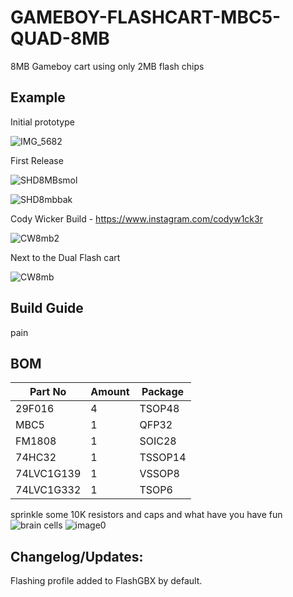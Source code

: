 # GAMEBOY-FLASHCART-MBC5-QUAD-8MB
8MB Gameboy cart using only 2MB flash chips

## Example

Initial prototype

![IMG_5682](https://github.com/sillyhatday/GAMEBOY-MBC5-QUAD-8MB/assets/65309612/446ea75a-cd4b-4d47-86c4-ba028400496c)

First Release

![SHD8MBsmol](https://github.com/user-attachments/assets/413fa221-50c0-4c4e-94f0-59247f50526a)

![SHD8mbbak](https://github.com/user-attachments/assets/fda1f3c0-9917-470c-b2c3-84966b909a7e)

Cody Wicker Build - https://www.instagram.com/codyw1ck3r

![CW8mb2](https://github.com/user-attachments/assets/704739c5-353b-49ac-8379-1ba9629f94e9)

Next to the Dual Flash cart

![CW8mb](https://github.com/user-attachments/assets/de36d82f-c6ca-412a-abe4-0703ec6c0747)

## Build Guide

pain

## BOM

| Part No | Amount | Package |
| ------- | ------ | ------- |
| 29F016 | 4 | TSOP48 |
| MBC5 | 1 | QFP32 |
| FM1808 | 1 | SOIC28 |
| 74HC32 | 1 | TSSOP14 |
| 74LVC1G139 | 1 | VSSOP8 |
| 74LVC1G332 | 1 | TSOP6 |

sprinkle some 10K resistors and caps and what have you have fun
![brain cells](https://github.com/sillyhatday/GAMEBOY-FLASHCART-MBC5-QUAD-8MB/assets/65309612/da280f7c-eda0-419a-81b1-6aac00870cae)
![image0](https://github.com/sillyhatday/GAMEBOY-FLASHCART-MBC5-QUAD-8MB/assets/65309612/cd07c87c-ada2-4085-a12b-5a9b199fda6b)

## Changelog/Updates:

Flashing profile added to FlashGBX by default.

